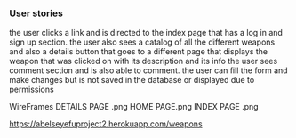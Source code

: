 
### User stories
the user clicks a link and is directed to the index page that has a log in and sign up section.
the user also sees a catalog of all the different weapons and also a details button that goes to a different page that displays the weapon that was clicked on with its description and its info
the user sees  comment section and is also able to comment.
the user can fill the form and make changes but is not saved in the database or displayed due to permissions
 
 WireFrames
 DETAILS PAGE .png
 HOME PAGE.png
 INDEX PAGE .png

 https://abelseyefuproject2.herokuapp.com/weapons







  
